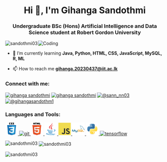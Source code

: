 <h1 align="center">Hi 👋, I'm Gihanga Sandothmi</h1>
<h3 align="center">Undergraduate BSc (Hons) Artificial Intelligence and Data Science student at Robert Gordon University</h3>

<img align="right" alt="Coding" width="400" src="https://camo.githubusercontent.com/7fd4efd6621565a2e09921d15de74e315fc4a8755660721dcb9ce5f97d27abcb/68747470733a2f2f63646e2e686173686e6f64652e636f6d2f7265732f686173686e6f64652f696d6167652f75706c6f61642f76313638313536323530383336352f6b39367a307833566a2e676966">


<p align="left"> <img src="https://komarev.com/ghpvc/?username=sandothmi03&label=Profile%20views&color=0e75b6&style=flat" alt="sandothmi03" /> </p>

- 🌱 I’m currently learning **Java, Python, HTML, CSS, JavaScript, MySQL, R, ML**

- 📫 How to reach me **gihanga.20230437@iit.ac.lk**

<h3 align="left">Connect with me:</h3>
<p align="left">
<a href="https://linkedin.com/in/gihanga sandothmi" target="blank"><img align="center" src="https://raw.githubusercontent.com/rahuldkjain/github-profile-readme-generator/master/src/images/icons/Social/linked-in-alt.svg" alt="gihanga sandothmi" height="30" width="40" /></a>
<a href="https://fb.com/gihanga sandothmi" target="blank"><img align="center" src="https://raw.githubusercontent.com/rahuldkjain/github-profile-readme-generator/master/src/images/icons/Social/facebook.svg" alt="gihanga sandothmi" height="30" width="40" /></a>
<a href="https://instagram.com/@sann_nn03" target="blank"><img align="center" src="https://raw.githubusercontent.com/rahuldkjain/github-profile-readme-generator/master/src/images/icons/Social/instagram.svg" alt="@sann_nn03" height="30" width="40" /></a>
<a href="https://www.hackerearth.com/@gihangasandothm1" target="blank"><img align="center" src="https://raw.githubusercontent.com/rahuldkjain/github-profile-readme-generator/master/src/images/icons/Social/hackerearth.svg" alt="@gihangasandothm1" height="30" width="40" /></a>
</p>

<h3 align="left">Languages and Tools:</h3>
<p align="left"> <a href="https://www.w3schools.com/css/" target="_blank" rel="noreferrer"> <img src="https://raw.githubusercontent.com/devicons/devicon/master/icons/css3/css3-original-wordmark.svg" alt="css3" width="40" height="40"/> </a> <a href="https://git-scm.com/" target="_blank" rel="noreferrer"> <img src="https://www.vectorlogo.zone/logos/git-scm/git-scm-icon.svg" alt="git" width="40" height="40"/> </a> <a href="https://www.w3.org/html/" target="_blank" rel="noreferrer"> <img src="https://raw.githubusercontent.com/devicons/devicon/master/icons/html5/html5-original-wordmark.svg" alt="html5" width="40" height="40"/> </a> <a href="https://www.java.com" target="_blank" rel="noreferrer"> <img src="https://raw.githubusercontent.com/devicons/devicon/master/icons/java/java-original.svg" alt="java" width="40" height="40"/> </a> <a href="https://developer.mozilla.org/en-US/docs/Web/JavaScript" target="_blank" rel="noreferrer"> <img src="https://raw.githubusercontent.com/devicons/devicon/master/icons/javascript/javascript-original.svg" alt="javascript" width="40" height="40"/> </a> <a href="https://www.mysql.com/" target="_blank" rel="noreferrer"> <img src="https://raw.githubusercontent.com/devicons/devicon/master/icons/mysql/mysql-original-wordmark.svg" alt="mysql" width="40" height="40"/> </a> <a href="https://www.python.org" target="_blank" rel="noreferrer"> <img src="https://raw.githubusercontent.com/devicons/devicon/master/icons/python/python-original.svg" alt="python" width="40" height="40"/> </a> <a href="https://www.tensorflow.org" target="_blank" rel="noreferrer"> <img src="https://www.vectorlogo.zone/logos/tensorflow/tensorflow-icon.svg" alt="tensorflow" width="40" height="40"/> </a> </p>

<p><img align="left" src="https://github-readme-stats.vercel.app/api/top-langs?username=sandothmi03&show_icons=true&locale=en&layout=compact" alt="sandothmi03" /></p>

<p>&nbsp;<img align="center" src="https://github-readme-stats.vercel.app/api?username=sandothmi03&show_icons=true&locale=en" alt="sandothmi03" /></p>

<p><img align="center" src="https://github-readme-streak-stats.herokuapp.com/?user=sandothmi03&" alt="sandothmi03" /></p>
